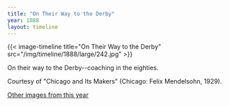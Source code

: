 ```yaml
---
title: "On Their Way to the Derby"
year: 1888
layout: timeline
---
```


{{< image-timeline title="On Their Way to the Derby" src="/img/timeline/1888/large/242.jpg" >}}
 

On their way to the Derby--coaching in the eighties. 

Courtesy of "Chicago and Its Makers" (Chicago: Felix Mendelsohn, 1929).  

[Other images from this year](/historical/timeline/1888)